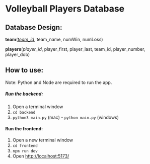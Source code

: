 # Volleyball Players Database

## Database Design:

**team**(<ins>*team_id*</ins>, team_name, numWin, numLoss)

**players**(*player_id*, player_first, player_last, team_id, player_number, player_dob)

## How to use:

Note: Python and Node are required to run the app.

##### Run the backend:
1. Open a terminal window
2. `cd backend`
3. `python3 main.py` (mac) - `python main.py` (windows)

#### Run the frontend:
1. Open a new terminal window
2. `cd frontend`
3. `npm run dev`
4. Open [http://localhost:5173/](http://localhost:5173/)
